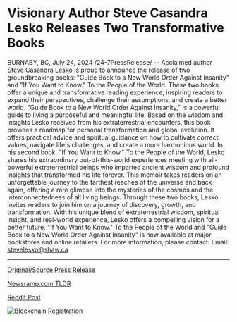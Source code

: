 # Visionary Author Steve Casandra Lesko Releases Two Transformative Books

BURNABY, BC, July 24, 2024 /24-7PressRelease/ -- Acclaimed author Steve Casandra Lesko is proud to announce the release of two groundbreaking books: "Guide Book to a New World Order Against Insanity" and "If You Want to Know." To the People of the World. These two books offer a unique and transformative reading experience, inspiring readers to expand their perspectives, challenge their assumptions, and create a better world.   "Guide Book to a New World Order Against Insanity," is a powerful guide to living a purposeful and meaningful life. Based on the wisdom and insights Lesko received from his extraterrestrial encounters, this book provides a roadmap for personal transformation and global evolution. It offers practical advice and spiritual guidance on how to cultivate correct values, navigate life's challenges, and create a more harmonious world.   In his second book, "If You Want to Know." To the People of the World, Lesko shares his extraordinary out-of-this-world experiences meeting with all-powerful extraterrestrial beings who imparted ancient wisdom and profound insights that transformed his life forever. This memoir takes readers on an unforgettable journey to the farthest reaches of the universe and back again, offering a rare glimpse into the mysteries of the cosmos and the interconnectedness of all living beings.   Through these two books, Lesko invites readers to join him on a journey of discovery, growth, and transformation. With his unique blend of extraterrestrial wisdom, spiritual insight, and real-world experience, Lesko offers a compelling vision for a better future.   "If You Want to Know." To the People of the World and "Guide Book to a New World Order Against Insanity" is now available at major bookstores and online retailers.  For more information, please contact:   Email: stevelesko@shaw.ca 

---

[Original/Source Press Release](https://www.24-7pressrelease.com/press-release/512786/visionary-author-steve-casandra-lesko-releases-two-transformative-books)
                    

[Newsramp.com TLDR](None) 



[Reddit Post](https://www.reddit.com/r/BookNews/comments/1eav6j9/acclaimed_author_steve_casandra_lesko_releases/) 



![Blockchain Registration](https://cdn.newsramp.app/24-7PressRelease/qrcode/247/24/yarnzBkJ.webp)
